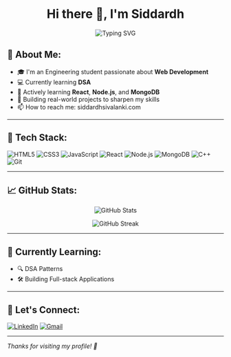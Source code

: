 <h1 align="center">Hi there 👋, I'm Siddardh</h1>

<p align="center">
  <img src="https://readme-typing-svg.demolab.com?font=Fira+Code&duration=2000&pause=1000&color=00F700&width=435&lines=Passionate+about+Web+Development;DSA+Enthusiast;Always+Learning+New+Things" alt="Typing SVG" />
</p>

## 💫 About Me:

- 🎓 I'm an Engineering student passionate about **Web Development**  
- 💻 Currently learning **DSA**   
- 🌱 Actively learning **React**, **Node.js**, and **MongoDB**  
- 🚀 Building real-world projects to sharpen my skills  
- 📫 How to reach me: siddardhsivalanki.com  

---

## 🚀 Tech Stack:

![HTML5](https://img.shields.io/badge/-HTML5-E34F26?style=flat&logo=html5&logoColor=white)
![CSS3](https://img.shields.io/badge/-CSS3-1572B6?style=flat&logo=css3)
![JavaScript](https://img.shields.io/badge/-JavaScript-F7DF1E?style=flat&logo=javascript&logoColor=black)
![React](https://img.shields.io/badge/-React-61DAFB?style=flat&logo=react&logoColor=black)
![Node.js](https://img.shields.io/badge/-Node.js-339933?style=flat&logo=node.js&logoColor=white)
![MongoDB](https://img.shields.io/badge/-MongoDB-47A248?style=flat&logo=mongodb&logoColor=white)
![C++](https://img.shields.io/badge/-C++-00599C?style=flat&logo=c%2B%2B&logoColor=white)
![Git](https://img.shields.io/badge/-Git-F05032?style=flat&logo=git&logoColor=white)

---

## 📈 GitHub Stats:

<p align="center">
  <img src="https://github-readme-stats.vercel.app/api?username=Siddardh19&show_icons=true&theme=radical" alt="GitHub Stats" />
</p>

<p align="center">
  <img src="https://github-readme-streak-stats.herokuapp.com/?user=Siddardh19&theme=radical" alt="GitHub Streak" />
</p>

---

## 🧠 Currently Learning:

- 🔍 DSA Patterns 
- 🛠️ Building Full-stack Applications  

---

## 🙌 Let's Connect:

[![LinkedIn](https://img.shields.io/badge/-LinkedIn-blue?style=flat&logo=linkedin&logoColor=white)](https://linkedin.com/in/your-link)
[![Gmail](https://img.shields.io/badge/-Email-D14836?style=flat&logo=gmail&logoColor=white)](mailto:siddardhsivalanki.com)

---

*Thanks for visiting my profile! 🌟*

